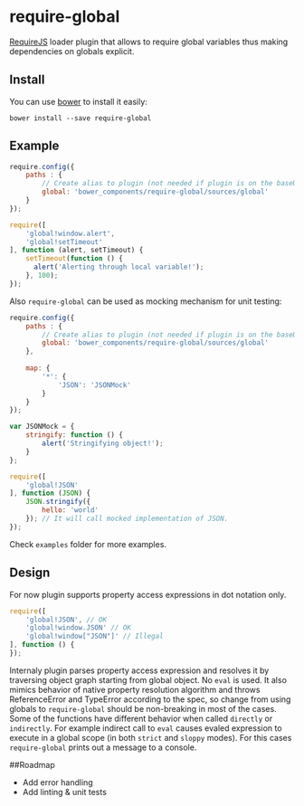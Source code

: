 require-global
==============

[RequireJS](http://requirejs.org) loader plugin that allows to require global variables thus making dependencies on globals explicit.

## Install

You can use [bower](http://bower.io/) to install it easily:

```
bower install --save require-global
```

## Example

```javascript
require.config({
    paths : {
        // Create alias to plugin (not needed if plugin is on the baseUrl)
        global: 'bower_components/require-global/sources/global'
    }
});

require([
    'global!window.alert',
    'global!setTimeout'
], function (alert, setTimeout) {
    setTimeout(function () {
      alert('Alerting through local variable!');
    }, 100);
});
```

Also `require-global` can be used as mocking mechanism for unit testing:

```javascript
require.config({
    paths : {
        // Create alias to plugin (not needed if plugin is on the baseUrl)
        global: 'bower_components/require-global/sources/global'
    },
    
    map: {
        '*': {
            'JSON': 'JSONMock'
        }
    }
});

var JSONMock = {
    stringify: function () {
        alert('Stringifying object!');
    }
};

require([
    'global!JSON'
], function (JSON) {
    JSON.stringify({
        hello: 'world'
    }); // It will call mocked implementation of JSON.
});
```

Check `examples` folder for more examples.


## Design

For now plugin supports property access expressions in dot notation only.

```javascript
require([
    'global!JSON', // OK
    'global!window.JSON' // OK
    'global!window["JSON"]' // Illegal
], function () {
});
```

Internaly plugin parses property access expression and resolves it by traversing object graph starting from global object. No `eval` is used. It also mimics behavior of native property resolution algorithm and throws ReferenceError and TypeError according to the spec, so change from using globals to `require-global` should be non-breaking in most of the cases. Some of the functions have different behavior when called `directly` or `indirectly`. For example indirect call to `eval` causes evaled expression to execute in a global scope (in both `strict` and `sloppy` modes). For this cases `require-global` prints out a message to a console.


##Roadmap

- Add error handling
- Add linting & unit tests
